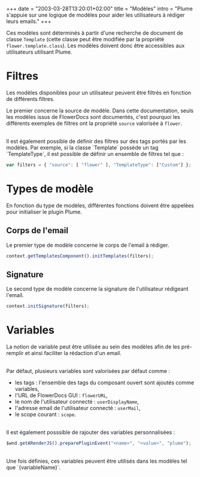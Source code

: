 +++
date = "2003-03-28T13:20:01+02:00"
title = "Modèles"
intro = "Plume s'appuie sur une logique de modèles pour aider les utilisateurs à rédiger leurs emails."
+++

Ces modèles sont déterminés à partir d'une recherche de document de classe `Template` (cette classe peut être modifiée par la propriété `flower.template.class`).
Les modèles doivent donc être accessibles aux utilisateurs utilisant Plume.

# Filtres

Les modèles disponibles pour un utilisateur peuvent être filtrés en fonction de différents filtres. 

Le premier concerne la source de modèle. Dans cette documentation, seuls les modèles issus de FlowerDocs sont documentés, c'est pourquoi les différents exemples de filtres ont la propriété `source` valorisée à `flower`.

<br/>
Il est également possible de définir des filtres sur des tags portés par les modèles. Par exemple, si la classe `Template` possède un tag `TemplateType`, il est possible de définir un ensemble de filtres tel que :  

```javascript
var filters = { "source": [ "flower" ], "TemplateType": ["Custom"] };
```

# Types de modèle

En fonction du type de modèles, différentes fonctions doivent être appelées pour initialiser le plugin Plume.

## Corps de l'email

Le premier type de modèle concerne le corps de l'email à rédiger.

```javascript
context.getTemplatesComponent().initTemplates(filters);
```

## Signature

Le second type de modèle concerne la signature de l'utilisateur rédigeant l'email.

```javascript
context.initSignature(filters);
```


# Variables

La notion de variable peut être utilisée au sein des modèles afin de les pré-remplir et ainsi faciliter la rédaction d'un email.

<br/>
Par défaut, plusieurs variables sont valorisées par défaut comme : 

* les tags : l'ensemble des tags du composant ouvert sont ajoutés comme variables,
* l'URL de FlowerDocs GUI : `flowerURL`,
* le nom de l'utilisateur connecté : `userDisplayName`,
* l'adresse email de l'utilisateur connecté : `userMail`,
* le scope courant : `scope`.

<br/>
Il est également posssible de rajouter des variables personnalisées : 

```javascript
$wnd.getARenderJS().preparePluginEvent("<name>", "<value>", "plume");
```

<br/>
Une fois définies, ces variables peuvent être utilisés dans les modèles tel que `{variableName}`.